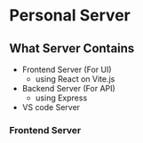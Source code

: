 # Personal Server


## What Server Contains
 - Frontend Server (For UI)
    - using React on Vite.js
 - Backend Server (For API)
    - using Express
 - VS code Server
 
 ### Frontend Server
 
